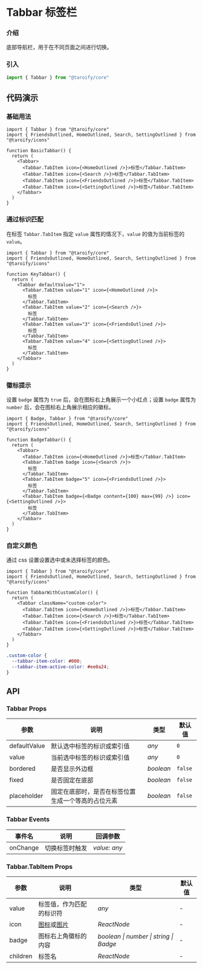 # Tabbar 标签栏

### 介绍

底部导航栏，用于在不同页面之间进行切换。

### 引入

```ts
import { Tabbar } from "@taroify/core"
```

## 代码演示

### 基础用法

```tsx
import { Tabbar } from "@taroify/core"
import { FriendsOutlined, HomeOutlined, Search, SettingOutlined } from "@taroify/icons"

function BasicTabbar() {
  return (
    <Tabbar>
      <Tabbar.TabItem icon={<HomeOutlined />}>标签</Tabbar.TabItem>
      <Tabbar.TabItem icon={<Search />}>标签</Tabbar.TabItem>
      <Tabbar.TabItem icon={<FriendsOutlined />}>标签</Tabbar.TabItem>
      <Tabbar.TabItem icon={<SettingOutlined />}>标签</Tabbar.TabItem>
    </Tabbar>
  )
}

```

### 通过标识匹配

在标签 `Tabbar.TabItem` 指定 `value` 属性的情况下，`value` 的值为当前标签的 `value`。

```tsx
import { Tabbar } from "@taroify/core"
import { FriendsOutlined, HomeOutlined, Search, SettingOutlined } from "@taroify/icons"

function KeyTabbar() {
  return (
    <Tabbar defaultValue="1">
      <Tabbar.TabItem value="1" icon={<HomeOutlined />}>
        标签
      </Tabbar.TabItem>
      <Tabbar.TabItem value="2" icon={<Search />}>
        标签
      </Tabbar.TabItem>
      <Tabbar.TabItem value="3" icon={<FriendsOutlined />}>
        标签
      </Tabbar.TabItem>
      <Tabbar.TabItem value="4" icon={<SettingOutlined />}>
        标签
      </Tabbar.TabItem>
    </Tabbar>
  )
}
```

### 徽标提示

设置 `badge` 属性为 `true` 后，会在图标右上角展示一个小红点；设置 `badge` 属性为 `number` 后，会在图标右上角展示相应的徽标。

```tsx
import { Badge, Tabbar } from "@taroify/core"
import { FriendsOutlined, HomeOutlined, Search, SettingOutlined } from "@taroify/icons"

function BadgeTabbar() {
  return (
    <Tabbar>
      <Tabbar.TabItem icon={<HomeOutlined />}>标签</Tabbar.TabItem>
      <Tabbar.TabItem badge icon={<Search />}>
        标签
      </Tabbar.TabItem>
      <Tabbar.TabItem badge="5" icon={<FriendsOutlined />}>
        标签
      </Tabbar.TabItem>
      <Tabbar.TabItem badge={<Badge content={100} max={99} />} icon={<SettingOutlined />}>
        标签
      </Tabbar.TabItem>
    </Tabbar>
  )
}
```

### 自定义颜色

通过 css 设置设置选中或未选择标签的颜色。

```tsx
import { Tabbar } from "@taroify/core"
import { FriendsOutlined, HomeOutlined, Search, SettingOutlined } from "@taroify/icons"

function TabbarWithCustomColor() {
  return (
    <Tabbar className="custom-color">
      <Tabbar.TabItem icon={<HomeOutlined />}>标签</Tabbar.TabItem>
      <Tabbar.TabItem icon={<Search />}>标签</Tabbar.TabItem>
      <Tabbar.TabItem icon={<FriendsOutlined />}>标签</Tabbar.TabItem>
      <Tabbar.TabItem icon={<SettingOutlined />}>标签</Tabbar.TabItem>
    </Tabbar>
  )
}
```

```scss
.custom-color {
  --tabbar-item-color: #000;
  --tabbar-item-active-color: #ee0a24;
}
```

## API

### Tabbar Props

| 参数 | 说明 | 类型 | 默认值 |
| --- | --- | --- | --- |
| defaultValue | 默认选中标签的标识或索引值 | _any_ | `0` |
| value | 当前选中标签的标识或索引值 | _any_ | `0` |
| bordered | 是否显示外边框 | _boolean_ | `false` |
| fixed | 是否固定在底部 | _boolean_ | `false` |
| placeholder | 固定在底部时，是否在标签位置生成一个等高的占位元素 | _boolean_ | `false` |

### Tabbar Events

| 事件名 | 说明           | 回调参数                   |
| ------ | -------------- | -------------------------- |
| onChange | 切换标签时触发 | _value: any_ |

### Tabbar.TabItem Props

| 参数 | 说明 | 类型 | 默认值 |
| --- | --- | --- | --- |
| value | 标签值，作为匹配的标识符 | _any_ | - |
| icon | [图标](/components/icon)或[图片](/components/image) | _ReactNode_ | - |
| badge | 图标右上角徽标的内容 | _boolean \| number \| string \| Badge_ | - |
| children | 标签名 | _ReactNode_ | - |
